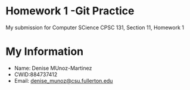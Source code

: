 # Homework 1 -Git Practice

My submission for Computer SCience CPSC 131, Section 11, Homework 1

# My Information

* Name: Denise MUnoz-Martinez
* CWID:884737412
* Email: denise_munoz@csu.fullerton.edu
